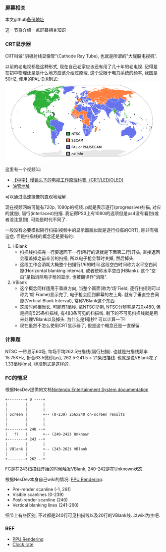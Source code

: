 ### 屏幕相关
本文github[备份地址](https://github.com/dustpg/BlogFM/issues/14)

这一节将介绍一点屏幕相关知识

### CRT显示器
CRT叫做"阴极射线显像管"(Cathode Ray Tube), 也就是所谓的"大屁股电视机".

以前的老电视都是这种形式, 现在自己老家应该还有用了几十年的老电视. 记得是在初中物理还是是什么地方应该介绍过原理, 这个受限于电力系统的频率, 我国是50HZ, 使用的PAL-D,K制式:
![PAL-NTSC-SECAM](./940px-PAL-NTSC-SECAM.svg.png)

这里有一个视频叫:

 - [【中字】慢镜头下的电视工作原理科普（CRT/LED/OLED)](https://www.bilibili.com/video/av21969824) 
 - [油管地址](https://www.youtube.com/watch?v=3BJU2drrtCM)

可以通过高速摄像机直观地理解.

现在视频网站可能有720p, 1080p的视频. p就是表示逐行(progressive)扫描, 对应的就是i, 隔行(interlaced)扫描. 我记得PS3上有1080i的选项但是ps4没有看到(或者没注意到), 可能是时代不同了.

一般没有必要模拟隔行扫描(视频中的显示器貌似就是逐行扫描的CRT), 除非有强迫症. 但是扫描线的概念还是要有的:

 1. HBlank
      - 扫描线扫描完一行要返回下一行(隔行的话就是下面第二行)开头, 直接返回会覆盖掉之前辛苦的扫描, 所以电子枪会暂时关掉, 然后掉头. 
      - 这段工作会消耗大概整个扫描行1/6的时间.这段空白时间称为水平空白间隙(Horizontal blanking interval), 或者统称水平空白(HBlank). 这个"空白"是指消除电子枪的显示, 也被翻译作"消隐".
 2. VBlank
      - 这个概念同样适用于垂直方向, 当整个画面(称为'场'Field, 逐行扫描则可以称为'帧'Frame)显示完了, 电子枪会回到屏幕的左上角. 就有了垂直空白间隙(Vertical Blank Interval), 常称VBlank这个东西. 
      - 这段时间相当长, 可能有1毫秒. 拿NTSC举例, NTSC分辨率是720x480, 但是拥有525条扫描线, 有483条可见的扫描线. 剩下的不可见扫描线就是用来处理VBlank以及掉头. 为什么是1毫秒? 可以计算一下!
      - 现在虽然不怎么使用CRT显示器了, 但是这个概念还是一直保留.
 
### 计算题
NTSC 一秒显示60场, 每场平均262.5扫描线(隔行扫描). 也就是扫描线频率15.75KHz, 折合63.5微秒(μs), 262.5-241.5 = 21条扫描线. 也就是说VBlank花了1.33毫秒(ms), 标准制式是这样的.

### FC的情况
根据NesDev提供的文档[Nintendo Entertainment System documentation](http://nesdev.com/ndox200.zip)

```
+--------+ 0 ----+
|        |       |
|        |       |
| Screen |       +-- (0-239) 256x240 on-screen results
|        |       |
|        |       |
+--------+ 240 --+
|   ??   |       +-- (240-242) Unknown
+--------+ 243 --+
|        |       |
| VBlank |       +-- (243-262) VBlank
|        |       |
+--------+ 262 --+
```
FC是在243扫描线开始的时候触发VBlank, 240-242是在Unknown状态.


根据NesDev本身自己wiki的情况: [PPU Rendering](http://wiki.nesdev.com/w/index.php/PPU_rendering):

 - Pre-render scanline (-1, 261)
 - Visible scanlines (0-239)
 - Post-render scanline (240)
 - Vertical blanking lines (241-260)

细节上有些区别, 不过都是240行可见扫描线以及20行的VBlank线. 以wiki为主吧.

### REF
 - [PPU Rendering](http://wiki.nesdev.com/w/index.php/PPU_rendering)
 - [Clock rate](https://wiki.nesdev.com/w/index.php/Clock_rate)